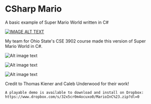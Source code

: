 # CSharp Mario

A basic example of Super Mario World written in C# 

[![IMAGE ALT TEXT](https://github.com/buttsj/c-sharp-mario/blob/master/GithubImages/youtubeImage.png)](http://www.youtube.com/watch?v=M0ZeaNOAD7w "Super Mario World in C#")

<img align="right" width="15" height="25" src="https://github.com/buttsj/c-sharp-mario/blob/master/GithubImages/image1.png">

My team for Ohio State's CSE 3902 course made this version of Super Mario World in C#.

![Alt image text](https://github.com/buttsj/c-sharp-mario/blob/master/GithubImages/image2.png)

![Alt image text](https://github.com/buttsj/c-sharp-mario/blob/master/GithubImages/image3.png)

![Alt image text](https://github.com/buttsj/c-sharp-mario/blob/master/GithubImages/image4.png)

Credit to Thomas Kiener and Caleb Underwood for their work!

```
A playable demo is available to download and install on Dropbox: https://www.dropbox.com/s/32x5cr0m4ocuxo0/MarioInC%23.zip?dl=0
```